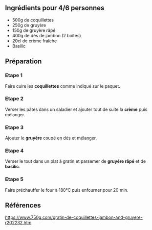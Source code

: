 ## Ingrédients pour 4/6 personnes

- 500g de coquillettes
- 250g de gruyère
- 150g de gruyère râpé
- 400g de dés de jambon (2 boîtes)
- 20cl de crème fraîche
- Basilic

## Préparation

### Etape 1

Faire cuire les **coquillettes** comme indiqué sur le paquet.

### Etape 2

Verser les pâtes dans un saladier et ajouter tout de suite la **crème** puis mélanger.

### Etape 3

Ajouter le **gruyère** coupé en dés et mélanger.

### Etape 4

Verser le tout dans un plat à gratin et parsemer de **gruyère râpé** et de **basilic**.

### Etape 5

Faire préchauffer le four à 180°C puis enfourner pour 20 min.

## Références

https://www.750g.com/gratin-de-coquillettes-jambon-and-gruyere-r202232.htm
